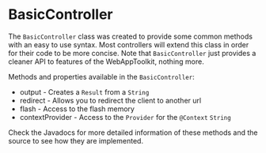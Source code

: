 # BasicController #

The `BasicController` class was created to provide some common methods with an easy to use syntax. Most controllers will extend this class in order for their code to be more concise. Note that `BasicController` just provides a cleaner API to features of the WebAppToolkit, nothing more.

Methods and properties available in the `BasicController`:

  * output - Creates a `Result` from a `String`
  * redirect - Allows you to redirect the client to another url
  * flash - Access to the flash memory
  * contextProvider - Access to the `Provider` for the `@Context` `String`

Check the Javadocs for more detailed information of these methods and the source to see how they are implemented.